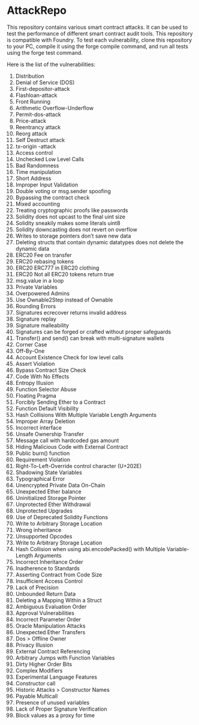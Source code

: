 # AttackRepo
This repository contains various smart contract attacks. It can be used to test the performance of different smart contract audit tools. This repository is compatible with Foundry. To test each vulnerability, clone this repository to your PC, compile it using the forge compile command, and run all tests using the forge test command.

Here is the list of the vulnerabilities: 

 
 1.	Distribution
 2.	Denial of Service (DOS)
 3.	First-depositor-attack
 4.	Flashloan-attack
 5.	Front Running
 6.	Arithmetic Overflow-Underflow
 7.	Permit-dos-attack
 8.	Price-attack
 9.	Reentrancy attack
10.	Reorg attack
11.	Self Destruct attack
12.	tx-origin -attack
13.	Access control
14.	Unchecked Low Level Calls
15.	Bad Randomness
16.	Time manipulation
17.	Short Address
18.	Improper Input Validation
19.	Double voting or msg.sender spoofing
20.	Bypassing the contract check
21.	Mixed accounting
22.	Treating cryptographic proofs like passwords
23.	Solidity does not upcast to the final uint size
24.	Solidity sneakily makes some literals uint8
25.	Solidity downcasting does not revert on overflow
26.	Writes to storage pointers don’t save new data
27.	Deleting structs that contain dynamic datatypes does not delete the dynamic data
28.	ERC20 Fee on transfer
29.	ERC20 rebasing tokens
30.	ERC20 ERC777 in ERC20 clothing
31.	ERC20 Not all ERC20 tokens return true
32.	msg.value in a loop
33.	Private Variables
34.	Overpowered Admins
35.	Use Ownable2Step instead of Ownable
36.	Rounding Errors
37.	Signatures ecrecover returns invalid address
38.	Signature replay
39.	Signature malleability
40.	Signatures can be forged or crafted without proper safeguards
41.	Transfer() and send() can break with multi-signature wallets
42.	Corner Case
43.	Off-By-One
44.	Account Existence Check for low level calls
45.	Assert Violation
46.	Bypass Contract Size Check
47.	Code With No Effects
48.	Entropy Illusion
49.	Function Selector Abuse
50.	Floating Pragma
51.	Forcibly Sending Ether to a Contract
52.	Function Default Visibility
53.	Hash Collisions With Multiple Variable Length Arguments
54.	Improper Array Deletion
55.	Incorrect interface
56.	Unsafe Ownership Transfer
57.	Message call with hardcoded gas amount
58.	Hiding Malicious Code with External Contract
59.	Public burn() function
60.	Requirement Violation
61.	Right-To-Left-Override control character (U+202E)
62.	Shadowing State Variables
63.	Typographical Error
64.	Unencrypted Private Data On-Chain
65.	Unexpected Ether balance
66.	Uninitialized Storage Pointer
67.	Unprotected Ether Withdrawal
68.	Unprotected Upgrades
69.	Use of Deprecated Solidity Functions
70.	Write to Arbitrary Storage Location
71.	Wrong inheritance
72.	Unsupported Opcodes
73.	Write to Arbitrary Storage Location
74.	Hash Collision when using abi.encodePacked() with Multiple Variable-Length Arguments
75.	Incorrect Inheritance Order
76.	Inadherence to Standards
77.	Asserting Contract from Code Size
78.	Insufficient Access Control
79.	Lack of Precision
80.	Unbounded Return Data
81.	Deleting a Mapping Within a Struct
82.	Ambiguous Evaluation Order
83.	Approval Vulnerabilities
84.	Incorrect Parameter Order
85.	Oracle Manipulation Attacks
86.	Unexpected Ether Transfers
87.	Dos > Offline Owner
88.	Privacy Illusion
89.	External Contract Referencing
90.	Arbitrary Jumps with Function Variables
91.	Dirty Higher Order Bits
92.	Complex Modifiers
93.	Experimental Language Features
94.	Constructor call
95.	Historic Attacks > Constructor Names
96.	Payable Multicall
97.	Presence of unused variables
98.	Lack of Proper Signature Verification
99.	Block values as a proxy for time

 